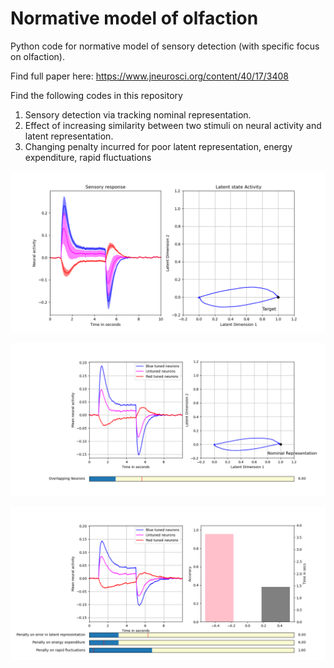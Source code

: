 # Normative model of olfaction

Python code for normative model of sensory detection (with specific focus on olfaction). 

Find full paper here:
https://www.jneurosci.org/content/40/17/3408

Find the following codes in this repository
1. Sensory detection via tracking nominal representation.
2. Effect of increasing similarity between two stimuli on neural activity and latent representation. 
3. Changing penalty incurred for poor latent representation, energy expenditure, rapid fluctuations


![Model simulation](https://github.com/smallik92/Normative-model-olfaction/blob/master/Figure_1.png)

![Changing the amount of overlap between sensitivity of two types of neurons](https://github.com/smallik92/Normative-model-olfaction/blob/master/Figure_2.png)

![Changing the emphasis on different parameters of optimizatiob](https://github.com/smallik92/Normative-model-olfaction/blob/master/Figure_3.png)




